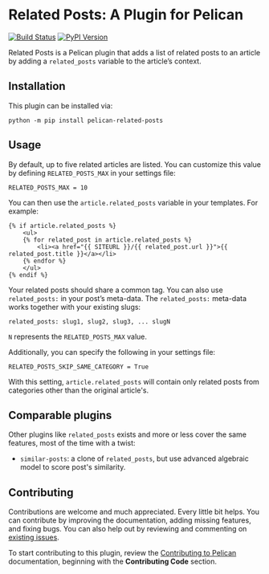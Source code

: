 Related Posts: A Plugin for Pelican
===================================

[![Build Status](https://img.shields.io/github/actions/workflow/status/pelican-plugins/related-posts/main.yml?branch=main)](https://github.com/pelican-plugins/related-posts/actions) [![PyPI Version](https://img.shields.io/pypi/v/pelican-related-posts)](https://pypi.org/project/pelican-related-posts/)

Related Posts is a Pelican plugin that adds a list of related posts to an article by adding a `related_posts` variable to the article’s context.


Installation
------------

This plugin can be installed via:

    python -m pip install pelican-related-posts


Usage
-----

By default, up to five related articles are listed. You can customize this value by defining `RELATED_POSTS_MAX` in your settings file:

    RELATED_POSTS_MAX = 10

You can then use the `article.related_posts` variable in your templates. For example:

    {% if article.related_posts %}
        <ul>
        {% for related_post in article.related_posts %}
            <li><a href="{{ SITEURL }}/{{ related_post.url }}">{{ related_post.title }}</a></li>
        {% endfor %}
        </ul>
    {% endif %}

Your related posts should share a common tag. You can also use `related_posts:` in your post’s meta-data. The `related_posts:` meta-data works together with your existing slugs:

    related_posts: slug1, slug2, slug3, ... slugN

`N` represents the `RELATED_POSTS_MAX` value.

Additionally, you can specify the following in your settings file:

    RELATED_POSTS_SKIP_SAME_CATEGORY = True

With this setting, `article.related_posts` will contain only related posts from categories other than the original article's.


Comparable plugins
------------------

Other plugins like `related_posts` exists and more or less cover the same features, most of the time with a twist:

* `similar-posts`: a clone of `related_posts`, but use advanced algebraic model to score post's similarity.


Contributing
------------

Contributions are welcome and much appreciated. Every little bit helps. You can contribute by improving the documentation, adding missing features, and fixing bugs. You can also help out by reviewing and commenting on [existing issues][].

To start contributing to this plugin, review the [Contributing to Pelican][] documentation, beginning with the **Contributing Code** section.

[existing issues]: https://github.com/pelican-plugins/related-posts/issues
[Contributing to Pelican]: https://docs.getpelican.com/en/latest/contribute.html
